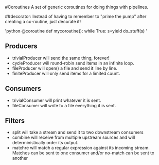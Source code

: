 #Coroutines
A set of generic coroutines for doing things with pipelines.

##decorator:
Instead of having to remember to "prime the pump" after creating a co-routine, just decorate it!

'python
@coroutine
def mycoroutine():
    while True:
        s=yield
        do_stuff(s)
'

## Producers
 - trivialProducer will send the same thing, forever!
 - cycleProducer will round-robin send items in an infinite loop.
 - fileProducer will open() a file and send it line by line.
 - finiteProducer will only send items for a limited count.

## Consumers
 - trivialConsumer will print whatever it is sent.
 - fileConsumer will write to a file everything it is sent.

## Filters
 - split will take a stream and send it to two downstream consumers
 - combine will receive from multiple upstream sources and will deterministically order its output.
 - matchre will match a regular expression against its incoming stream. Matches can be sent to one consumer and/or no-match
 can be sent to another

